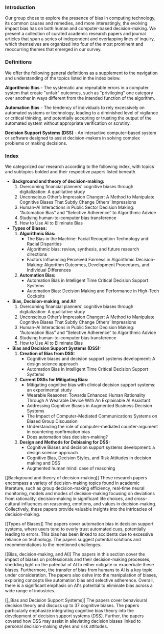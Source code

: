 ### Introduction
Our group chose to explore the presence of bias in computing technology, its common causes and remedies, and more interestingly, the evolving impact bias has on both human and computer-based decision-making. We present a collection of curated academic research papers and journal articles that span a series of independent and overlapping lines of inquiry, which themselves are organized  into four of the most prominent and reoccurring themes that emerged in our survey. 

### Definitions
We offer the following general definitions as a supplement to the navigation and understanding of the topics listed in the index below.

**Algorithmic Bias** - The systematic and repeatable errors in a computer system that create "unfair" outcomes, such as "privileging" one category over another in ways different from the intended function of the algorithm.

**Automation Bias** - The tendency of individuals to rely excessively on automated systems or technology, leading to a diminished level of vigilance or critical thinking, and potentially accepting or trusting the output of the automated system without appropriate verification or scrutiny.

**Decision Support Systems (DSS)** - An interactive computer-based system or software designed to assist decision-makers in solving complex problems or making decisions.

### Index
We categorized our research according to the following index, with topics and subtopics bolded and their respective papers listed beneath.

- **Background and theory of decision-making:**
  1. Overcoming financial planners’ cognitive biases through digitalization: A qualitative study
  2. Unconscious Other’s Impression Changer: A Method to Manipulate Cognitive Biases That Subtly Change Others’ Impressions
  3. Human–AI Interactions in Public Sector Decision Making: “Automation Bias” and “Selective Adherence” to Algorithmic Advice
  4. Studying human-to-computer bias transference
  5. How to Use AI to Eliminate Bias
- **Types of Biases:**
  1. **Algorithmic Bias:**
     - The Bias in the Machine: Facial Recognition Technology and Racial Disparities
     - Algorithmic bias: review, synthesis, and future research directions
     - Factors Influencing Perceived Fairness in Algorithmic Decision-Making: Algorithm Outcomes, Development Procedures, and Individual Differences
  2. **Automation Bias:**
     - Automation Bias in Intelligent Time Critical Decision Support Systems
     - Automation Bias: Decision Making and Performance in High-Tech Cockpits
- **Bias, Decision-making, and AI:**
  1. Overcoming financial planners’ cognitive biases through digitalization: A qualitative study
  2. Unconscious Other’s Impression Changer: A Method to Manipulate Cognitive Biases That Subtly Change Others’ Impressions
  3. Human–AI Interactions in Public Sector Decision Making: “Automation Bias” and “Selective Adherence” to Algorithmic Advice
  4. Studying human-to-computer bias transference
  5. How to Use AI to Eliminate Bias
- **Bias and Decision Support Systems (DSS):**
  1. **Creation of Bias from DSS:**
     - Cognitive biases and decision support systems development: A design science approach
     - Automation Bias in Intelligent Time Critical Decision Support Systems
  2. **Current DSSs for Mitigating Bias:**
     - Mitigating cognitive bias with clinical decision support systems: an experimental study
     - Wearable Reasoner: Towards Enhanced Human Rationality Through A Wearable Device With An Explainable AI Assistant
     - Addressing Cognitive Biases in Augmented Business Decision Systems
     - The Impact of Computer-Mediated Communications Systems on Biased Group Discussion
     - Understanding the role of computer-mediated counter-argument in countering confirmation bias
     - Does automation bias decision-making?
  3. **Design and Methods for Debiasing for DSS:**
     - Cognitive Biases and decision support systems development: a design science approach
     - Cognitive Bias, Decision Styles, and Risk Attitudes in decision making and DSS
     - Augmented human mind: case of reasoning

[[Background and theory of decision-making]]
These research papers encompass a variety of decision-making topics found in academic literature, such as group decision-making efficiency, real-time neural monitoring, models and modes of decision-making focusing on deviations from rationality, decision-making in significant life choices, and cross-cultural influences on reasoning, emotions, and values in decision-making. Collectively, these papers provide valuable insights into the intricacies of decision-making.

[[Types of Biases]]
The papers cover automation bias in decision support systems, where users tend to overly trust automated cues, potentially leading to errors. This bias has been linked to accidents due to excessive reliance on technology.  The papers suggest potential solutions and recommendations to the mentioned challenges.

[[Bias, decision-making, and AI]]
The papers in this section cover the impact of biases on professionals and their decision-making processes, shedding light on the potential of AI to either mitigate or exacerbate these biases. Furthermore, the transfer of bias from humans to AI is a key topic under consideration. The papers also delve into the manipulation of biases, exploring concepts like automation bias and selective adherence. Overall, there is a significant emphasis on AI's potential to eliminate bias across a wide range of industries.

[[_Bias and Decision Support Systems]]
The papers cover behavioural decision theory and discuss up to 37 cognitive biases. The papers particularly emphasize integrating cognitive bias theory into the development of decision support systems (DSS). Further, the papers covered how DSS may assist in alleviating decision biases linked to personal decision-making styles and risk attitudes.


